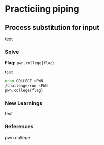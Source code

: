 # Practiciing piping

## Process substitution for input
text

### Solve
**Flag:** `pwn.college{flag}`

text

```bash
echo COLLEGE >PWN
/challenge/run <PWN
pwn.college{flag}
```

### New Learnings
text

### References 
pwn.college
